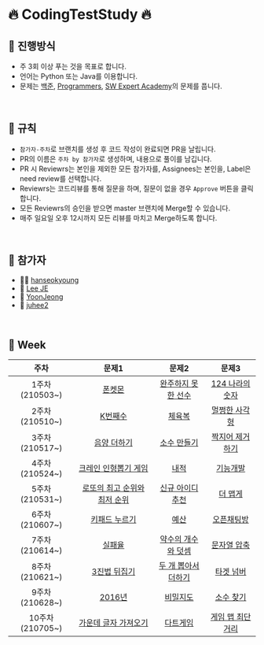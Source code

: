 # 🔥 CodingTestStudy 🔥

## 🌈 진행방식

- 주 3회 이상 푸는 것을 목표로 합니다.
- 언어는 Python 또는 Java를 이용합니다.
- 문제는 [백준](https://www.acmicpc.net/), [Programmers](https://programmers.co.kr/), [SW Expert Academy](https://swexpertacademy.com/main/main.do)의 문제를 풉니다.

<br>

## 🚀 규칙

- `참가자-주차`로 브랜치를 생성 후 코드 작성이 완료되면 PR을 날립니다.
- PR의 이름은 `주차 by 참가자`로 생성하며, 내용으로 풀이를 남깁니다.
- PR 시 Reviewrs는 본인을 제외한 모든 참가자를, Assignees는 본인을, Label은 need review를 선택합니다.
- Reviewrs는 코드리뷰를 통해 질문을 하며, 질문이 없을 경우 `Approve` 버튼을 클릭합니다.
- 모든 Reviewrs의 승인을 받으면 master 브랜치에 Merge할 수 있습니다.
- 매주 일요일 오후 12시까지 모든 리뷰를 마치고 Merge하도록 합니다.

<br>

## 🙋 참가자

- 🐕‍🦺 [hanseokyoung](https://github.com/hanseokyoung)
- 🐰 [Lee JE](https://github.com/jane096)
- 🐍 [YoonJeong](https://github.com/Yo0oN)
- 🙊 [juhee2](https://github.com/juhee2)

<br>

## 📅 Week

|주차|문제1|문제2|문제3|
|:-----:|:-----:|:-----:|:-----:|
|1주차(210503~)|[폰켓몬](https://programmers.co.kr/learn/courses/30/lessons/1845)|[완주하지 못한 선수](https://programmers.co.kr/learn/courses/30/lessons/42576)|[124 나라의 숫자](https://programmers.co.kr/learn/courses/30/lessons/12899)|
|2주차(210510~)|[K번째수](https://programmers.co.kr/learn/courses/30/lessons/42748)|[체육복](https://programmers.co.kr/learn/courses/30/lessons/42862)|[멀쩡한 사각형](https://programmers.co.kr/learn/courses/30/lessons/62048)|
|3주차(210517~)|[음양 더하기](https://programmers.co.kr/learn/courses/30/lessons/76501)|[소수 만들기](https://programmers.co.kr/learn/courses/30/lessons/12977)|[짝지어 제거하기](https://programmers.co.kr/learn/courses/30/lessons/12973)|
|4주차(210524~)|[크레인 인형뽑기 게임](https://programmers.co.kr/learn/courses/30/lessons/64061)|[내적](https://programmers.co.kr/learn/courses/30/lessons/70128)|[기능개발](https://programmers.co.kr/learn/courses/30/lessons/42586)|
|5주차(210531~)|[로또의 최고 순위와 최저 순위](https://programmers.co.kr/learn/courses/30/lessons/77484)|[신규 아이디 추천](https://programmers.co.kr/learn/courses/30/lessons/72410)|[더 맵게](https://programmers.co.kr/learn/courses/30/lessons/42626)|
|6주차(210607~)|[키패드 누르기](https://programmers.co.kr/learn/courses/30/lessons/67256)|[예산](https://programmers.co.kr/learn/courses/30/lessons/12982)|[오픈채팅방](https://programmers.co.kr/learn/courses/30/lessons/42888)|
|7주차(210614~)|[실패율](https://programmers.co.kr/learn/courses/30/lessons/42889)|[약수의 개수와 덧셈](https://programmers.co.kr/learn/courses/30/lessons/77884)|[문자열 압축](https://programmers.co.kr/learn/courses/30/lessons/60057)|
|8주차(210621~)|[3진법 뒤집기](https://programmers.co.kr/learn/courses/30/lessons/68935)|[두 개 뽑아서 더하기](https://programmers.co.kr/learn/courses/30/lessons/68644)|[타겟 넘버](https://programmers.co.kr/learn/courses/30/lessons/43165)|
|9주차(210628~)|[2016년](https://programmers.co.kr/learn/courses/30/lessons/12901)|[비밀지도](https://programmers.co.kr/learn/courses/30/lessons/17681)|[소수 찾기](https://programmers.co.kr/learn/courses/30/lessons/42839)|
|10주차(210705~)|[가운데 글자 가져오기](https://programmers.co.kr/learn/courses/30/lessons/12903)|[다트게임](https://programmers.co.kr/learn/courses/30/lessons/17682)|[게임 맵 최단거리](https://programmers.co.kr/learn/courses/30/lessons/1844)|
